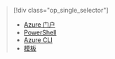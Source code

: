 > [!div class="op_single_selector"]
>- [Azure 门户](../articles/load-balancer/load-balancer-get-started-ilb-arm-portal.md)
>- [PowerShell](../articles/load-balancer/load-balancer-get-started-ilb-arm-ps.md)
>- [Azure CLI](../articles/load-balancer/load-balancer-get-started-ilb-arm-cli.md)
>- [模板](../articles/load-balancer/load-balancer-get-started-ilb-arm-template.md)
